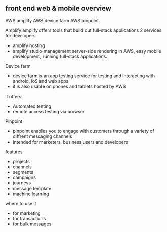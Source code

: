 ## front end web & mobile overview

AWS amplify
AWS device farm
AWS pinpoint

Amplify
amplify offers tools that build out full-stack applications
2 services for developers
* amplify hosting
* amplify studio
management server-side rendering in AWS, easy mobile development, running full-stack applications.

Device farm
* device farm is an app testing service for testing and interacting with android, ioS and web apps
* it is also usable on phones and tablets hosted by AWS

it offers:
* Automated testing
* remote access testing via browser

Pinpoint
* pinpoint enables you to engage with customers through a variety of diffrent messaging channels
* intended for marketers, business users and developers

features
* projects
* channels
* segments
* campaigns
* journeys
* message template
* machine learning

where to use it
* for marketing
* for transactions
* for bulk messages
